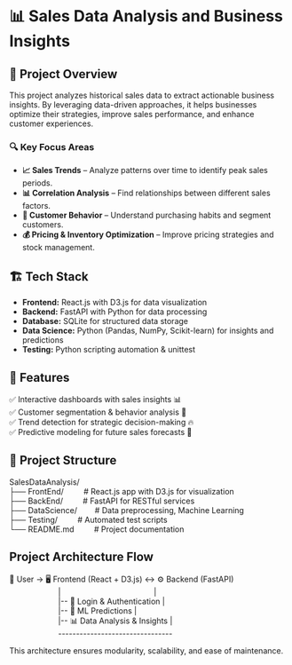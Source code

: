 # 📊 Sales Data Analysis and Business Insights  

## 🚀 Project Overview  
This project analyzes historical sales data to extract actionable business insights. By leveraging data-driven approaches, it helps businesses optimize their strategies, improve sales performance, and enhance customer experiences.  

### 🔍 Key Focus Areas  
- **📈 Sales Trends** – Analyze patterns over time to identify peak sales periods.  
- **📊 Correlation Analysis** – Find relationships between different sales factors.  
- **🛒 Customer Behavior** – Understand purchasing habits and segment customers.  
- **💰 Pricing & Inventory Optimization** – Improve pricing strategies and stock management.  

## 🏗️ Tech Stack  
- **Frontend:** React.js with D3.js for data visualization  
- **Backend:** FastAPI with Python for data processing  
- **Database:** SQLite for structured data storage  
- **Data Science:** Python (Pandas, NumPy, Scikit-learn) for insights and predictions  
- **Testing:** Python scripting automation & unittest  

## 📌 Features  
✅ Interactive dashboards with sales insights 📊  
✅ Customer segmentation & behavior analysis 👥  
✅ Trend detection for strategic decision-making 🔥  
✅ Predictive modeling for future sales forecasts 🔮  

## 📂 Project Structure  
SalesDataAnalysis/ <br>
├── FrontEnd/   &emsp;&emsp;    # React.js app with D3.js for visualization <br>
├── BackEnd/    &emsp;&emsp;    # FastAPI for RESTful services <br>
├── DataScience/&emsp;&emsp;    # Data preprocessing, Machine Learning <br>
├── Testing/    &emsp;&emsp;    # Automated test scripts <br>
└── README.md   &emsp;&emsp;    # Project documentation <br>

## Project Architecture Flow

👤 User → 🖥️ Frontend (React + D3.js) ↔ ⚙️ Backend (FastAPI) <br>
&emsp;&emsp;&emsp;&emsp;&emsp;&emsp;               |&emsp;&emsp;&emsp;&emsp;&emsp;&emsp;&emsp;&emsp;&emsp;&emsp;&emsp;&emsp;| <br>
&emsp;&emsp;&emsp;&emsp;&emsp;&emsp;               |-- 🔑 Login & Authentication   | <br>
&emsp;&emsp;&emsp;&emsp;&emsp;&emsp;               |-- 🤖 ML Predictions           | <br>
&emsp;&emsp;&emsp;&emsp;&emsp;&emsp;               |-- 📊 Data Analysis & Insights | <br>
&emsp;&emsp;&emsp;&emsp;&emsp;&emsp;                --------------------------------


This architecture ensures modularity, scalability, and ease of maintenance.
